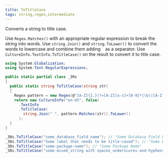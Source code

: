 ```yaml
---
title: ToTitleCase
tags: string,regex,intermediate
---
```


Converts a string to title case.

Use `Regex.Matches()` with an appropriate regular expression to break the string into words.
Use `string.Join()` and `string.ToLower()` to convert the words to lowercase and combine them adding ` ` as a separator.
Use `CultureInfo.TextInfo.ToTitleCase()` on the result to convert it to title case.

```csharp
using System.Globalization;
using System.Text.RegularExpressions;

public static partial class _30s 
{
  public static string ToTitleCase(string str) 
  {
    Regex pattern = new Regex(@"[A-Z]{2,}(?=[A-Z][a-z]+[0-9]*|\b)|[A-Z]?[a-z]+[0-9]*|[A-Z]|[0-9]+");
    return new CultureInfo("en-US", false)
      .TextInfo
      .ToTitleCase(
        string.Join(" ", pattern.Matches(str)).ToLower()
      );
  }
}
```

```csharp
_30s.ToTitleCase("some_database_field_name"); // "Some Database Field Name"
_30s.ToTitleCase("Some label that needs to be title-cased"); // "Some Label That Needs To Be Title Cased"
_30s.ToTitleCase("some-package-name"); // "Some Package Name"
_30s.ToTitleCase("some-mixed_string with spaces_underscores-and-hyphens"); // "Some Mixed String With Spaces Underscores And Hyphens"
```
